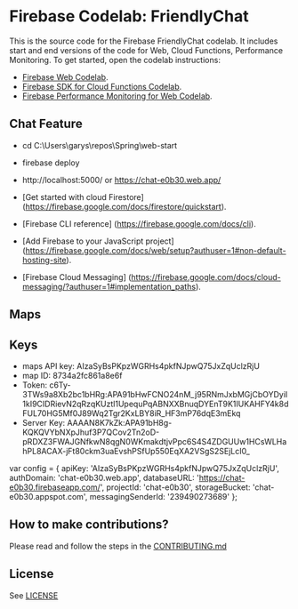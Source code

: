 # Firebase Codelab: FriendlyChat

This is the source code for the Firebase FriendlyChat codelab. It includes start and end versions of the
code for Web, Cloud Functions, Performance Monitoring. To get started, open the codelab instructions:

 - [Firebase Web Codelab](https://codelabs.developers.google.com/codelabs/firebase-web/).
 - [Firebase SDK for Cloud Functions Codelab](https://codelabs.developers.google.com/codelabs/firebase-cloud-functions/).
 - [Firebase Performance Monitoring for Web Codelab](https://codelabs.developers.google.com/codelabs/firebase-perf-mon-web/).

## Chat Feature

- cd C:\Users\garys\repos\Spring\web-start
- firebase deploy
- http://localhost:5000/ or https://chat-e0b30.web.app/

- [Get started with cloud Firestore] (https://firebase.google.com/docs/firestore/quickstart).
- [Firebase CLI reference] (https://firebase.google.com/docs/cli).
- [Add Firebase to your JavaScript project] (https://firebase.google.com/docs/web/setup?authuser=1#non-default-hosting-site).
- [Firebase Cloud Messaging] (https://firebase.google.com/docs/cloud-messaging/?authuser=1#implementation_paths).

## Maps

## Keys
- maps API key: AIzaSyBsPKpzWGRHs4pkfNJpwQ75JxZqUclzRjU
- map ID: 8734a2fc861a8e6f
- Token: c6Ty-3TWs9a8Xb2bc1bHRg:APA91bHwFCNO24nM_j95RNmJxbMGjCbOYDyiI1kI9CIDRievN2qRzqKUztl1UpequPqABNXXBnuqDYEnT9K1IUKAHFY4k8dFUL70HG5Mf0J89Wq2Tgr2KxLBY8iR_HF3mP76dqE3mEkq
- Server Key: AAAAN8K7kZk:APA91bH8g-KQKQVYbNXpJhuf3P7QCov2Tn2oD-pRDXZ3FWAJGNfkwN8qgN0WKmakdtjvPpc6S4S4ZDGUUw1HCsWLHahPL8ACAX-jFt80ckm3uaEvshPSfUp550EqXA2VSgS2SEjLcI0_

var config = {
  apiKey: 'AIzaSyBsPKpzWGRHs4pkfNJpwQ75JxZqUclzRjU',
  authDomain: 'chat-e0b30.web.app',
  databaseURL: 'https://chat-e0b30.firebaseapp.com/',
  projectId: 'chat-e0b30',
  storageBucket: 'chat-e0b30.appspot.com',
  messagingSenderId: '239490273689'
};

## How to make contributions?
Please read and follow the steps in the [CONTRIBUTING.md](CONTRIBUTING.md)


## License
See [LICENSE](LICENSE)




